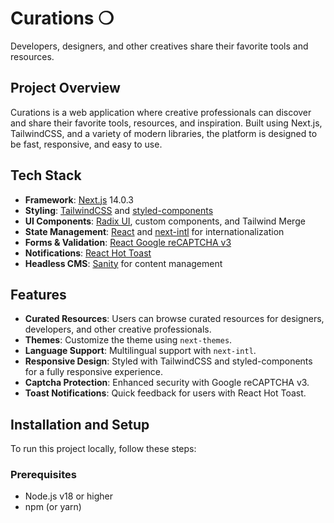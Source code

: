# Curations ❍

Developers, designers, and other creatives share their favorite tools and resources.

## Project Overview

Curations is a web application where creative professionals can discover and share their favorite tools, resources, and inspiration. Built using Next.js, TailwindCSS, and a variety of modern libraries, the platform is designed to be fast, responsive, and easy to use.

## Tech Stack

- **Framework**: [Next.js](https://nextjs.org/) 14.0.3
- **Styling**: [TailwindCSS](https://tailwindcss.com/) and [styled-components](https://styled-components.com/)
- **UI Components**: [Radix UI](https://www.radix-ui.com/), custom components, and Tailwind Merge
- **State Management**: [React](https://reactjs.org/) and [next-intl](https://next-intl.vercel.app/) for internationalization
- **Forms & Validation**: [React Google reCAPTCHA v3](https://github.com/t49tran/react-google-recaptcha-v3)
- **Notifications**: [React Hot Toast](https://react-hot-toast.com/)
- **Headless CMS**: [Sanity](https://www.sanity.io/) for content management

## Features

- **Curated Resources**: Users can browse curated resources for designers, developers, and other creative professionals.
- **Themes**: Customize the theme using `next-themes`.
- **Language Support**: Multilingual support with `next-intl`.
- **Responsive Design**: Styled with TailwindCSS and styled-components for a fully responsive experience.
- **Captcha Protection**: Enhanced security with Google reCAPTCHA v3.
- **Toast Notifications**: Quick feedback for users with React Hot Toast.

## Installation and Setup

To run this project locally, follow these steps:

### Prerequisites

- Node.js v18 or higher
- npm (or yarn)
